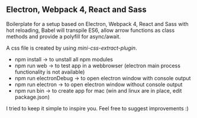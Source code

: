 Electron, Webpack 4, React and Sass
-----------------------------------

Boilerplate for a setup based on Electron, Webpack 4, React and Sass with hot reloading, 
Babel will transpile ES6, allow arrow functions as class methods and provide a polyfill for async/await.

A css file is created by using *mini-css-extract-plugin*.

- npm install -> to unstall all npm modules
- npm run web -> to test app in a webbrowser (electron main process functionality is not available)
- npm run electronDebug -> to open electron window with console output
- npm run electron -> to open electron window without console output
- npm run bin -> to create app for mac (win and linux are in place, edit package.json)

I tried to keep it simple to inspire you. Feel free to suggest improvements :)

